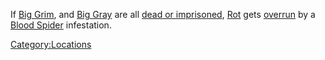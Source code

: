 If [Big Grim](Big_Grim.md "wikilink"), [](Big_Darkbrow.md) and [Big Gray](Big_Gray.md "wikilink")
are all [dead or imprisoned](World_States.md "wikilink"),
[Rot](Rot.md "wikilink") gets [overrun](Town_Overrides.md "wikilink") by a
[Blood Spider](Blood_Spider.md "wikilink") infestation.

[Category:Locations](Category:Locations "wikilink")
